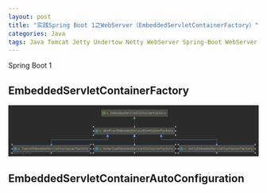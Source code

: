```yaml
---
layout: post
title: "实践Spring Boot 1之WebServer（EmbeddedServletContainerFactory）"
categories: Java
tags: Java Tomcat Jetty Undertow Netty WebServer Spring-Boot WebServer
---
```


Spring Boot 1

## EmbeddedServletContainerFactory

![EmbeddedServletContainerFactory](/images/EmbeddedServletContainerFactory.png)

## EmbeddedServletContainerAutoConfiguration

